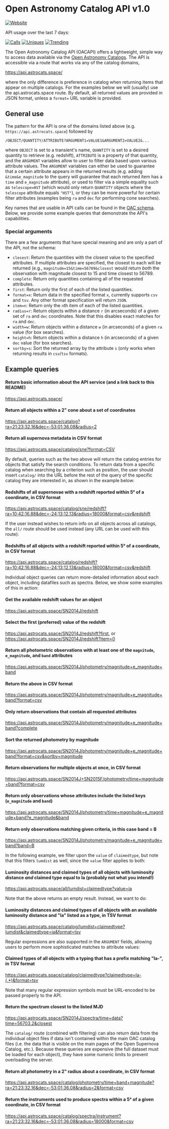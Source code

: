# Open Astronomy Catalog API v1.0

[![Website](https://img.shields.io/website-up-down-green-red/https/api.astrocats.space.svg?label=status)](https://github.com/astrocatalogs/OACAPI)

API usage over the last 7 days:

[![Calls](https://img.shields.io/badge/dynamic/json.svg?label=successful%20queries&colorB=ff69b4&&query=$.count&uri=https%3A%2F%2Fastrocats.space%2Fapi-count.php&logo=quantopian&logoColor=ff69b4)](https://github.com/astrocatalogs/OACAPI)
[![Uniques](https://img.shields.io/badge/dynamic/json.svg?label=unique%20users&colorB=bc44ee&query=$.unique&uri=https%3A%2F%2Fastrocats.space%2Fapi-count.php&logo=odnoklassniki&logoColor=bc44ee)](https://github.com/astrocatalogs/OACAPI)
[![Trending](https://img.shields.io/badge/dynamic/json.svg?label=trending%20objects&colorB=550000&query=$.top5&uri=https%3A%2F%2Fastrocats.space%2Fapi-count.php&logo=koding&logoColor=550000)](https://github.com/astrocatalogs/OACAPI)

The Open Astronomy Catalog API (OACAPI) offers a lightweight, simple way to access data available via the [Open Astronomy Catalogs](https://astrocats.space). The API is accessible via a route that works via any of the catalog domains,

https://api.astrocats.space/

where the only difference is preference in catalog when returning items that appear on multiple catalogs. For the examples below we will (usually) use the api.astrocats.space route. By default, all returned values are provided in JSON format, unless a `format=` URL variable is provided.

## General use

The pattern for the API is one of the domains listed above (e.g. `https://api.astrocats.space`) followed by

`/OBJECT/QUANTITY/ATTRIBUTE?ARGUMENT1=VALUE1&ARGUMENT2=VALUE2&...`

where `OBJECT` is set to a transient's name, `QUANTITY` is set to a desired quantity to retrieve (e.g. redshift), `ATTRIBUTE` is a property of that quantity, and the `ARGUMENT` variables allow to user to filter data based upon various attribute values. The `ARGUMENT` variables can either be used to guarantee that a certain attribute appears in the returned results (e.g. adding `&time&e_magnitude` to the query will guarantee that each returned item has a `time` and `e_magnitude` attribute), or used to filter via a simple equality such as `telescope=HST` (which would only return `QUANTITY` objects where the `telescope` attribute equals `"HST"`), or they can be more powerful for certain filter attributes (examples being `ra` and `dec` for performing cone searches).

Key names that are usable in API calls can be found in the [OAC schema](https://github.com/astrocatalogs/schema). Below, we provide some example queries that demonstrate the API's capabilities.

### Special arguments

There are a few arguments that have special meaning and are only a part of the API, not the schema:

* `closest`: Return the quantities with the closest value to the specified attributes. If multiple attributes are specified, the closest to each will be returned (e.g., `magnitude=15&time=56789&closest` would return *both* the observation with magnitude closest to 15 and time closest to 56789.
* `complete`: Return only quantities containing all of the requested attributes.
* `first`: Return only the first of each of the listed quantities.
* `format=x`: Return data in the specified format `x`, currently supports `csv` and `tsv`. Any other format specification will return `JSON`.
* `item=n`: Return only the `n`th item of each of the listed quantities.
* `radius=r`: Return objects within a distance `r` (in arcseconds) of a given set of `ra` and `dec` coordinates. Note that this disables exact matches for `ra` and `dec`.
* `width=w`: Return objects within a distance `w` (in arcseconds) of a given `ra` value (for box searches).
* `height=h`: Return objects within a distance `h` (in arcseconds) of a given `dec` value (for box searches).
* `sortby=s`: Sort the returned array by the attribute `s` (only works when returning results in `csv`/`tsv` formats).

## Example queries

#### Return basic information about the API service (and a link back to this README)

https://api.astrocats.space/

#### Return all objects within a 2" cone about a set of coordinates

https://api.astrocats.space/catalog?ra=21:23:32.16&dec=-53:01:36.08&radius=2

#### Return all supernova metadata in CSV format

https://api.astrocats.space/catalog/sne?format=CSV

By default, queries such as the two above will return the catalog entries for objects that satisfy the search conditions. To return data from a specific catalog when searching by a criterion such as position, the user should insert `catalog/` into the URL before the rest of the query of the specific catalog they are interested in, as shown in the example below:

#### Redshifts of all supernovae with a redshift reported within 5° of a coordinate, in CSV format

https://api.astrocats.space/catalog/sne/redshift?ra=10:42:16.88&dec=-24:13:12.13&radius=18000&format=csv&redshift

If the user instead wishes to return info on all objects across all catalogs, the `all/` route should be used instead (any URL can be used with this route):

#### Redshifts of all objects with a redshift reported within 5° of a coordinate, in CSV format

https://api.astrocats.space/catalog/redshift?ra=10:42:16.88&dec=-24:13:12.13&radius=18000&format=csv&redshift

Individual object queries can return more-detailed information about each object, including datafiles such as spectra. Below, we show some examples of this in action:

#### Get the available redshift values for an object

https://api.astrocats.space/SN2014J/redshift

#### Select the first (preferred) value of the redshift

https://api.astrocats.space/SN2014J/redshift?first, or
https://api.astrocats.space/SN2014J/redshift?item=0

#### Return all photometric observations with at least one of the `magnitude`, `e_magnitude`, and `band` attributes

https://api.astrocats.space/SN2014J/photometry/magnitude+e_magnitude+band

#### Return the above in CSV format

https://api.astrocats.space/SN2014J/photometry/magnitude+e_magnitude+band?format=csv

#### Only return observations that contain all requested attributes

https://api.astrocats.space/SN2014J/photometry/magnitude+e_magnitude+band?complete

#### Sort the returned photometry by magnitude

https://api.astrocats.space/SN2014J/photometry/magnitude+e_magnitude+band?format=csv&sortby=magnitude

#### Return observations for multiple objects at once, in CSV format

https://api.astrocats.space/SN2014J+SN2015F/photometry/time+magnitude+band?format=csv

#### Return only observations whose attributes include the listed keys (`e_magnitude` and `band`)

https://api.astrocats.space/SN2014J/photometry/time+magnitude+e_magnitude+band?e_magnitude&band

#### Return only observations matching given criteria, in this case band = B

https://api.astrocats.space/SN2014J/photometry/magnitude+e_magnitude+band?band=B

In the following example, we filter upon the `value` of `claimedtype`, but note that this filters `lumdist` as well, since the `value` filter applies to both:

#### Luminosity distances and claimed types of all objects with luminosity distance *and* claimed type equal to Ia (probably not what you intend!)

https://api.astrocats.space/all/lumdist+claimedtype?value=ia

Note that the above returns an empty result. Instead, we want to do:

#### Luminosity distances and claimed types of all objects with an available luminosity distance and "Ia" listed as a type, in TSV format

https://api.astrocats.space/catalog/lumdist+claimedtype?lumdist&claimedtype=ia&format=tsv

Regular expressions are also supported in the `ARGUMENT` fields, allowing users to perform more sophisticated matches to attribute values:

#### Claimed types of all objects with a typing that has a prefix matching "Ia-", in TSV format

https://api.astrocats.space/catalog/claimedtype?claimedtype=Ia-(.*)&format=tsv

Note that many regular expression symbols must be URL-encoded to be passed properly to the API.

#### Return the spectrum closest to the listed MJD

https://api.astrocats.space/SN2014J/spectra/time+data?time=56703.2&closest

The `catalog/` route (combined with filtering) can also return data from the individual object files if data isn't contained within the main OAC catalog files (i.e. the data that is visible on the main pages of the Open Supernova Catalog, etc.). Because these queries are expensive (the full dataset must be loaded for each object), they have some numeric limits to prevent overloading the server.

#### Return all photometry in a 2" radius about a coordinate, in CSV format

https://api.astrocats.space/catalog/photometry/time+band+magnitude?ra=21:23:32.16&dec=-53:01:36.08&radius=2&format=csv

#### Return the instruments used to produce spectra within a 5° of a given coordinate, in CSV format

https://api.astrocats.space/catalog/spectra/instrument?ra=21:23:32.16&dec=-53:01:36.08&radius=18000&format=csv
